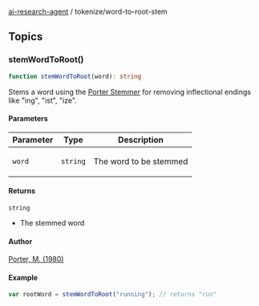 [ai-research-agent](../modules.md) / tokenize/word-to-root-stem

## Topics

### stemWordToRoot()

```ts
function stemWordToRoot(word): string
```

Stems a word using the <a
href="https://snowballstem.org/algorithms/porter/stemmer.html">Porter
 Stemmer</a> for removing  inflectional endings like "ing", "ist", "ize".

#### Parameters

<table>
<thead>
<tr>
<th>Parameter</th>
<th>Type</th>
<th>Description</th>
</tr>
</thead>
<tbody>
<tr>
<td>

`word`

</td>
<td>

`string`

</td>
<td>

The word to be stemmed

</td>
</tr>
</tbody>
</table>

#### Returns

`string`

- The stemmed word

#### Author

[Porter, M. (1980)](https://tartarus.org/martin/PorterStemmer/)

#### Example

```ts
var rootWord = stemWordToRoot("running"); // returns "run"
```
